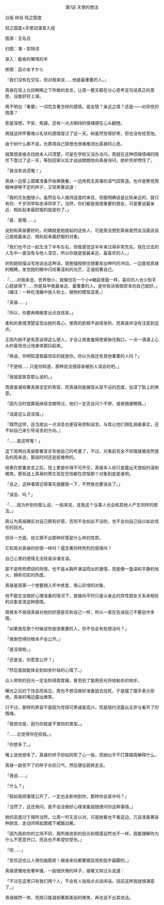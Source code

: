 <p align="center">第1话 天使的想法</p>

台版 转自 轻之国度

轻之国度×天使动漫录入组

图源：无名氏

扫图：凑・凯特流

录入：勤奋的懒惰的羊

修图：凪のあすから

『我们没有在交往，但对我来说……他是最重要的人。』

真昼在班上众目睽睽之下所做的发言，让周一整天都在分心思考这句话真正的意思，没能好好上课。

周不明白『重要』一词包含著怎样的感情。是友情？亲近之情？还是——对异性的情感？

愈是深想，不安、焦躁，还有一点点期待的情绪便在心头翻搅。

周就这样怀著难以名状的感情度过了这一天。树虽然觉得好笑，但也没有挖苦他。

由于树什么都不说，光靠周自己猜想也很难推测出真昼的心思。

就算想直接去找她本人问清楚，可是在学校又没办法问。周就在这种烦躁情绪的陪伴下度过了这一天，等到回家以后才战战兢兢地向真昼询问，她听完却愣住了。

「我没有说谎喔！」

真昼一边穿上围裙准备开始煮晚餐，一边用若无其事的语气回答道。也许是察觉周眼神游移不定的样子，又轻笑著说道：

「我的交友圈很小。虽然会与人维持适度的来往，但能明确说是比较亲近的，就只有你、千岁同学和赤泽同学了。当然，你们都是我很重要的朋友，可是要说最亲近、相处起来最舒服的就是你了。」

「是、是喔……」

说到和真昼要好的，的确就是她提起的这些人，可是周没想到真昼竟然会当面说自己是她最亲近、相处起来最舒服的对象。

「我们也不过一起生活了半年左右，但我感觉这半年来过得非常充实。我在过去的人生中一直没有与他人深交，所以你就是我最亲近、最喜欢的人。」

听到她轻描淡写地说出这种话，周勉强按捺住想要发出呻吟的冲动，一边直视真昼的眼睛，发觉她的眼中闪烁著温和的光芒，正凝视著自己。

「……对我来说，世界很小，就像住在一个小※箱庭里面一样，喜欢的人也少到手心就装得下……你是其中我最亲近、最重要的人。是你告诉我做原本的自己就好。」（编注：一种在浅箱中放入砂土、植物的模型造景。）

「真昼……」

「所以，你要再稍微拿出点自信来。」

柔和的表情清楚呈现出她的真心，使周的脸颊不由得发热，而真昼并没有注意到这点。

正因为她不是有意说得这么感人，才会让周害羞得想紧揪住胸口，一点一滴涌上心头的喜悦也让他身体颤抖起来。

「再说，你明知道我最信任的就是你。你以为我还有其他重要的人吗？」

「不是啦……只是你知道，那种说法很容易被别人误会的吧。」

「我就是故意那么说的。」

周直直凝视著真昼坚定的笑容，而真昼则是展现从容不迫的态度，加深了脸上的笑意。

「因为当时就算我继续含糊带过，他们一定还会问个不停，或者随便瞎猜。」

「话是这么说没错。」

「既然这样，适当放出一点消息也更容易控制谣言。与其让他们胡乱扭曲事实，还不如自己来引导谣言的方向。」

「……是这样喔！」

这下周明白真昼那番宣言有她自己的考量了，不过，对事前完全不知情就被突然提及的周来说，那段时间还是挺难熬的。

结果在那番发言之后，班上更是吵得不可开交，真昼本人却只是露出天使般的温和微笑。那些迷上真昼的男生现在恐怕都在烦恼那个对象到底是谁吧。

「总之，这种事情记得事先提醒我一下，不然我也要误会了。」

「误会、吗？」

「……因为听到你那么说，一般来说，连我这个当事人也会和其他人产生同样的想法。」

周认为真昼确实对自己颇有好感，否则不会如此不设防，也不会向自己投以如此信任的目光。

但另一方面，他又猜不出那种好感是什么样的性质。

它和周对真昼的好感一样吗？蕴含著同样热烈的感情吗？

自己心里的感情无法轻易诉诸言语。

那不是熊熊燃烧的热情，也不是从胸怀满溢而出的激情，而是像一盏温和平静的烛火，拥有切实的热度。

真昼是周第一个想要拥入怀中疼爱、用心珍惜的对象。

他不能在没做好心理准备的情况下，直接向平时只是以亲近的异性朋友关系来相处的对象宣泄这种感情。

周根本不晓得真昼对他的好感是否和自己一样，所以一直在告诫自己不要自作多情。

「如果我在那个时候说你是很重要的人，你不也会有些想法吗？」

「我倒觉得你根本不会公开。」

「是没错啦。」

「还是说，你愿意公开？」

「然后我就能体会到如坐针毡的心情了。」

众人带刺的目光一定会刺得周胃痛，甚至到了能用目光将他射杀的地步。

曝光之后的下场显而易见，周也不想没做好准备就去找死，于是摆了摆手表示拒绝。真昼的嘴边露出微笑。

只不过，那样的笑容不是因为觉得可笑或是高兴，而是隐约流露出无奈与看开了的情绪。

「我想也是，因为你就是不冒险的类型。」

「……总觉得你在损我。」

「你想多了。」

嘴上说他想多了，真昼的样子却如同死了心一般，而她似乎不打算跟周解释什么。

真昼一副受不了的样子长叹口气，然后便往厨房走去。

「我说……」

「什么？」

「假如我把事情公开了，一定也会影响到你，那样你会容许吗？」

「当然了，这还用问。我不会没做好心理准备就随便问你这种事情。」

她的态度过于理所当然，让周一时无言以对，可是她看也不看这边，兀自准备著各种厨具，走动间带起围裙下襬飘动著。

「因为我和你的立场不同，我所接收到的目光和情感自然也不一样。我能理解你为什么不愿意开口，而且也不希望你受伤。」

「呃……」

「受欢迎也让人很伤脑筋呢！跟谁来往都要被监视和指手画脚的。」

真昼感慨地发著牢骚，一副很厌倦的样子，接著又转过头说道：

「不过在这里只有我们两个人，不会有人指指点点说闲话。目前这样我就很满意了。」

真昼嫣然一笑，而周只能凝视著那美丽的微笑，再也说不出其他话。

